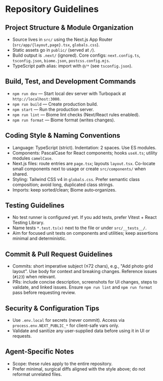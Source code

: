 # Repository Guidelines

## Project Structure & Module Organization
- Source lives in `src/` using the Next.js App Router (`src/app/{layout,page}.tsx`, `globals.css`).
- Static assets go in `public/` (served at `/`).
- Build output is `.next/` (ignored). Core configs: `next.config.ts`, `tsconfig.json`, `biome.json`, `postcss.config.mjs`.
- TypeScript path alias: import with `@/*` (see `tsconfig.json`).

## Build, Test, and Development Commands
- `npm run dev` — Start local dev server with Turbopack at `http://localhost:3000`.
- `npm run build` — Create production build.
- `npm start` — Run the production server.
- `npm run lint` — Biome lint checks (Next/React rules enabled).
- `npm run format` — Biome format (writes changes).

## Coding Style & Naming Conventions
- Language: TypeScript (strict). Indentation: 2 spaces. Use ES modules.
- Components: PascalCase for React components; hooks `useX.ts`; utility modules `camelCase`.
- Next.js files: route entries are `page.tsx`; layouts `layout.tsx`. Co-locate small components next to usage or create `src/components/` when shared.
- Styling: Tailwind CSS v4 in `globals.css`. Prefer semantic class composition; avoid long, duplicated class strings.
- Imports: keep sorted/clean; Biome auto‑organizes.

## Testing Guidelines
- No test runner is configured yet. If you add tests, prefer Vitest + React Testing Library.
- Name tests `*.test.ts(x)` next to the file or under `src/__tests__/`.
- Aim for focused unit tests on components and utilities; keep assertions minimal and deterministic.

## Commit & Pull Request Guidelines
- Commits: short imperative subject (≤72 chars), e.g., "Add photo grid layout". Use body for context and breaking changes. Reference issues (`#123`) when relevant.
- PRs: include concise description, screenshots for UI changes, steps to validate, and linked issues. Ensure `npm run lint` and `npm run format` pass before requesting review.

## Security & Configuration Tips
- Use `.env.local` for secrets (never commit). Access via `process.env.NEXT_PUBLIC_*` for client-safe vars only.
- Validate and sanitize any user-supplied data before using it in UI or requests.

## Agent-Specific Notes
- Scope: these rules apply to the entire repository.
- Prefer minimal, surgical diffs aligned with the style above; do not reformat unrelated files.
